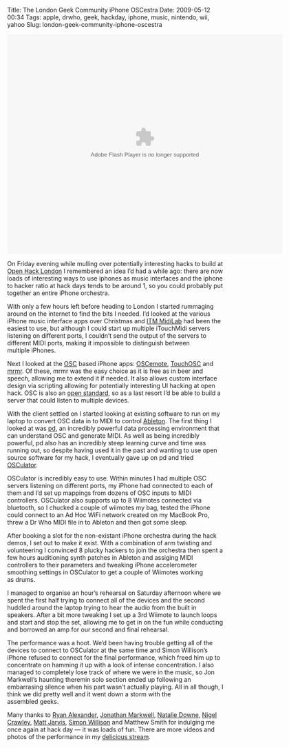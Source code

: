 Title: The London Geek Community iPhone OSCestra
Date: 2009-05-12 00:34
Tags: apple, drwho, geek, hackday, iphone, music, nintendo, wii, yahoo
Slug: london-geek-community-iphone-oscestra

<embed src="http://blip.tv/play/AYGAx2aB6RA" type="application/x-shockwave-flash" width="640" height="510" allowscriptaccess="always" allowfullscreen="true"></embed> 

</p>

On Friday evening while mulling over potentially interesting hacks to
build at [Open Hack London][] I remembered an idea I’d had a while ago:
there are now loads of interesting ways to use iphones as music
interfaces and the iphone to hacker ratio at hack days tends to be
around 1, so you could probably put together an entire iPhone orchestra.

</p>

With only a few hours left before heading to London I started rummaging
around on the internet to find the bits I needed. I’d looked at the
various iPhone music interface apps over Christmas and
[<span class="caps">ITM</span> MidiLab][] had been the easiest to use,
but although I could start up multiple iTouchMidi servers listening on
different ports, I couldn’t send the output of the servers to different
<span class="caps">MIDI</span> ports, making it impossible to
distinguish between multiple iPhones.

</p>

Next I looked at the [<span class="caps">OSC</span>][] based iPhone
apps: [OSCemote][], [TouchOSC][] and [mrmr][]. Of these, mrmr was the
easy choice as it is free as in beer and speech, allowing me to extend
it if needed. It also allows custom interface design via scripting
allowing for potentially interesting <span class="caps">UI</span>
hacking at open hack. <span class="caps">OSC</span> is also an [open
standard][], so as a last resort I’d be able to build a server that
could listen to multiple devices.

</p>

With the client settled on I started looking at existing software to run
on my laptop to convert <span class="caps">OSC</span> data in to
<span class="caps">MIDI</span> to control [Ableton][]. The first thing I
looked at was [pd][], an incredibly powerful data processing environment
that can understand <span class="caps">OSC</span> and generate
<span class="caps">MIDI</span>. As well as being incredibly powerful, pd
also has an incredibly steep learning curve and time was running out, so
despite having used it in the past and wanting to use open source
software for my hack, I eventually gave up on pd and tried
[OSCulator][].

</p>

OSCulator is incredibly easy to use. Within minutes I had multiple
<span class="caps">OSC</span> servers listening on different ports, my
iPhone had connected to each of them and I’d set up mappings from dozens
of <span class="caps">OSC</span> inputs to
<span class="caps">MIDI</span> controllers. OSCulator also supports up
to 8 Wiimotes connected via bluetooth, so I chucked a couple of wiimotes
my bag, tested the iPhone could connect to an Ad Hoc WiFi network
created on my MacBook Pro, threw a Dr Who <span class="caps">MIDI</span>
file in to Ableton and then got some sleep.

</p>

After booking a slot for the non-existant iPhone orchestra during the
hack demos, I set out to make it exist. With a combination of arm
twisting and volunteering I convinced 8 plucky hackers to join the
orchestra then spent a few hours auditioning synth patches in Ableton
and assiging <span class="caps">MIDI</span> controllers to their
parameters and tweaking iPhone accelerometer smoothing settings in
OSCulator to get a couple of Wiimotes working as drums.

</p>

I managed to organise an hour’s rehearsal on Saturday afternoon where we
spent the first half trying to connect all of the devices and the second
huddled around the laptop trying to hear the audio from the built in
speakers. After a bit more tweaking I set up a 3rd Wiimote to launch
loops and start and stop the set, allowing me to get in on the fun while
conducting and borrowed an amp for our second and final rehearsal.

</p>

The performance was a hoot. We’d been having trouble getting all of the
devices to connect to OSCulator at the same time and Simon Willison’s
iPhone refused to connect for the final performance, which freed him up
to concentrate on hamming it up with a look of intense concentration. I
also managed to completely lose track of where we were in the music, so
Jon Markwell’s haunting theremin solo section ended up following an
embarrasing silence when his part wasn’t actually playing. All in all
though, I think we did pretty well and it went down a storm with the
assembled geeks.

</p>

Many thanks to [Ryan Alexander][], [Jonathan Markwell][], [Natalie
Downe][], [Nigel Crawley][], [Matt Jarvis][], [Simon Willison][] and
Matthew Smith for indulging me once again at hack day — it was loads of
fun. There are more videos and photos of the performance in my
[delicious stream][].

</p>

  [Open Hack London]: http://openhacklondon.pbworks.com/FrontPage
  [<span class="caps">ITM</span> MidiLab]: http://itouchmidi.com/
  [<span class="caps">OSC</span>]: http://opensoundcontrol.org/
  [OSCemote]: http://lux.vu/blog/oscemote/
  [TouchOSC]: http://hexler.net/software/touchosc
  [mrmr]: http://poly.share.dj/projects/#mrmr
  [open standard]: http://opensoundcontrol.org/spec-1_0
  [Ableton]: http://www.ableton.com
  [pd]: http://puredata.info/
  [OSCulator]: http://www.osculator.net/wp/
  [Ryan Alexander]: http://rnalexander.wordpress.com/
  [Jonathan Markwell]: http://jimpurbrick.com/feeds/atom/blog/www.jonathanmarkwell.com/
  [Natalie Downe]: http://natbat.net/
  [Nigel Crawley]: http://www.nigelcrawley.co.uk/
  [Matt Jarvis]: http://www.mattjarvis.co.uk/
  [Simon Willison]: http://simonwillison.net/
  [delicious stream]: http://delicious.com/JimPurbrick/londongeekcommunityiphoneoscestra
